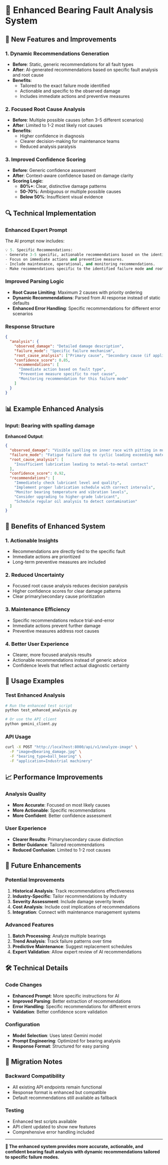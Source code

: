 # 🔧 Enhanced Bearing Fault Analysis System

## 🚀 New Features and Improvements

### 1. **Dynamic Recommendations Generation**
- **Before**: Static, generic recommendations for all fault types
- **After**: AI-generated recommendations based on specific fault analysis and root cause
- **Benefits**: 
  - Tailored to the exact failure mode identified
  - Actionable and specific to the observed damage
  - Includes immediate actions and preventive measures

### 2. **Focused Root Cause Analysis**
- **Before**: Multiple possible causes (often 3-5 different scenarios)
- **After**: Limited to 1-2 most likely root causes
- **Benefits**:
  - Higher confidence in diagnosis
  - Clearer decision-making for maintenance teams
  - Reduced analysis paralysis

### 3. **Improved Confidence Scoring**
- **Before**: Generic confidence assessment
- **After**: Context-aware confidence based on damage clarity
- **Scoring Logic**:
  - **80%+**: Clear, distinctive damage patterns
  - **50-70%**: Ambiguous or multiple possible causes
  - **Below 50%**: Insufficient visual evidence

## 🔍 Technical Implementation

### Enhanced Expert Prompt
The AI prompt now includes:

```python
💡 5. Specific Recommendations:
- Generate 3-5 specific, actionable recommendations based on the identified fault and root cause.
- Focus on immediate actions and preventive measures.
- Include maintenance, operational, and monitoring recommendations.
- Make recommendations specific to the identified failure mode and root cause.
```

### Improved Parsing Logic
- **Root Cause Limiting**: Maximum 2 causes with priority ordering
- **Dynamic Recommendations**: Parsed from AI response instead of static defaults
- **Enhanced Error Handling**: Specific recommendations for different error scenarios

### Response Structure
```json
{
  "analysis": {
    "observed_damage": "Detailed damage description",
    "failure_mode": "Specific failure mechanism",
    "root_cause_analysis": ["Primary cause", "Secondary cause (if applicable)"],
    "confidence_score": 0.85,
    "recommendations": [
      "Immediate action based on fault type",
      "Preventive measure specific to root cause",
      "Monitoring recommendation for this failure mode"
    ]
  }
}
```

## 📊 Example Enhanced Analysis

### Input: Bearing with spalling damage
**Enhanced Output**:
```json
{
  "observed_damage": "Visible spalling on inner race with pitting in multiple locations",
  "failure_mode": "Fatigue failure due to cyclic loading exceeding material endurance limit",
  "root_cause_analysis": [
    "Insufficient lubrication leading to metal-to-metal contact"
  ],
  "confidence_score": 0.92,
  "recommendations": [
    "Immediately check lubricant level and quality",
    "Implement proper lubrication schedule with correct intervals",
    "Monitor bearing temperature and vibration levels",
    "Consider upgrading to higher-grade lubricant",
    "Schedule regular oil analysis to detect contamination"
  ]
}
```

## 🎯 Benefits of Enhanced System

### 1. **Actionable Insights**
- Recommendations are directly tied to the specific fault
- Immediate actions are prioritized
- Long-term preventive measures are included

### 2. **Reduced Uncertainty**
- Focused root cause analysis reduces decision paralysis
- Higher confidence scores for clear damage patterns
- Clear primary/secondary cause prioritization

### 3. **Maintenance Efficiency**
- Specific recommendations reduce trial-and-error
- Immediate actions prevent further damage
- Preventive measures address root causes

### 4. **Better User Experience**
- Clearer, more focused analysis results
- Actionable recommendations instead of generic advice
- Confidence levels that reflect actual diagnostic certainty

## 🔧 Usage Examples

### Test Enhanced Analysis
```bash
# Run the enhanced test script
python test_enhanced_analysis.py

# Or use the API client
python gemini_client.py
```

### API Usage
```bash
curl -X POST "http://localhost:8000/api/v1/analyze-image" \
  -F "image=@bearing_damage.jpg" \
  -F "bearing_type=ball_bearing" \
  -F "application=Industrial machinery"
```

## 📈 Performance Improvements

### Analysis Quality
- **More Accurate**: Focused on most likely causes
- **More Actionable**: Specific recommendations
- **More Confident**: Better confidence assessment

### User Experience
- **Clearer Results**: Primary/secondary cause distinction
- **Better Guidance**: Tailored recommendations
- **Reduced Confusion**: Limited to 1-2 root causes

## 🔮 Future Enhancements

### Potential Improvements
1. **Historical Analysis**: Track recommendations effectiveness
2. **Industry-Specific**: Tailor recommendations by industry
3. **Severity Assessment**: Include damage severity levels
4. **Cost Analysis**: Include cost implications of recommendations
5. **Integration**: Connect with maintenance management systems

### Advanced Features
1. **Batch Processing**: Analyze multiple bearings
2. **Trend Analysis**: Track failure patterns over time
3. **Predictive Maintenance**: Suggest replacement schedules
4. **Expert Validation**: Allow expert review of AI recommendations

## 🛠️ Technical Details

### Code Changes
- **Enhanced Prompt**: More specific instructions for AI
- **Improved Parsing**: Better extraction of recommendations
- **Error Handling**: Specific recommendations for different errors
- **Validation**: Better confidence score validation

### Configuration
- **Model Selection**: Uses latest Gemini model
- **Prompt Engineering**: Optimized for bearing analysis
- **Response Format**: Structured for easy parsing

## 📝 Migration Notes

### Backward Compatibility
- All existing API endpoints remain functional
- Response format is enhanced but compatible
- Default recommendations still available as fallback

### Testing
- Enhanced test scripts available
- API client updated to show new features
- Comprehensive error handling included

---

**🎉 The enhanced system provides more accurate, actionable, and confident bearing fault analysis with dynamic recommendations tailored to specific failure modes.** 